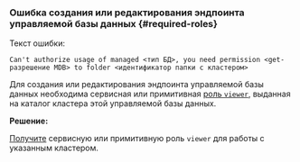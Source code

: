 ### Ошибка создания или редактирования эндпоинта управляемой базы данных {#required-roles}

Текст ошибки:

```text
Can't authorize usage of managed <тип БД>, you need permission <get-разрешение MDB> to folder <идентификатор папки с кластером>
```

Для создания или редактирования эндпоинта управляемой базы данных необходима сервисная или примитивная [роль `viewer`](../../../iam/concepts/access-control/roles.md), выданная на каталог кластера этой управляемой базы данных.


**Решение:**

[Получите](../../../iam/operations/roles/grant.md) сервисную или примитивную роль `viewer` для работы с указанным кластером.